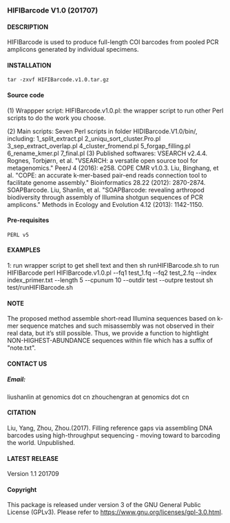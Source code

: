 ### HIFIBarcode V1.0 (201707)

#### DESCRIPTION
HIFIBarcode is used to produce full-length COI barcodes from pooled PCR
amplicons generated by individual specimens.

#### INSTALLATION
	tar -zxvf HIFIBarcode.v1.0.tar.gz

#### Source code
(1) Wrappper script:
	HIFIBarcode.v1.0.pl: the wrapper script to run other Perl scripts to do the work you choose.
	
(2) Main scripts:
	Seven Perl scripts in folder HIDIBarcode.V1.0/bin/, including:
	1_split_extract.pl
	2_uniqu_sort_cluster.Pro.pl
	3_sep_extract_overlap.pl
	4_cluster_fromend.pl
	5_forgap_filling.pl
	6_rename_kmer.pl
	7_final.pl
(3) Published softwares:
	VSEARCH v2.4.4. Rognes, Torbjørn, et al. "VSEARCH: a versatile open source tool for metagenomics." PeerJ 4 (2016): e258.
	COPE CMR v1.0.3. Liu, Binghang, et al. "COPE: an accurate k-mer-based pair-end reads connection tool to facilitate genome assembly." Bioinformatics 28.22 (2012): 2870-2874.
	SOAPBarcode. Liu, Shanlin, et al. "SOAPBarcode: revealing arthropod biodiversity through assembly of Illumina shotgun sequences of PCR amplicons." Methods in Ecology and Evolution 4.12 (2013): 1142-1150.

#### Pre-requisites
	PERL v5

#### EXAMPLES
1: run wrapper script to get shell text and then sh runHIFIBarcode.sh to run HIFIBarcode
	perl HIFIBarcode.v1.0.pl  --fq1 test_1.fq --fq2 test_2.fq --index index_primer.txt  --length 5 --cpunum 10 --outdir test  --outpre testout
	sh test/runHIFIBarcode.sh

#### NOTE
The proposed method assemble short-read Illumina sequences based on k-mer sequence matches and such misassembly was not observed in their real data, but it’s still possible. Thus, we provide a function to hightlight NON-HIGHEST-ABUNDANCE sequences within file which has a suffix of "note.txt".

#### CONTACT US

##### Email:
liushanlin at genomics dot cn 
zhouchengran at genomics dot cn

#### CITATION
Liu, Yang, Zhou, Zhou.(2017). Filling reference gaps via assembling DNA barcodes using high-throughput sequencing - moving toward to barcoding the world. Unpublished.

#### LATEST RELEASE
Version 1.1 201709

#### Copyright
This package is released under version 3 of the GNU General Public License (GPLv3). Please refer to https://www.gnu.org/licenses/gpl-3.0.html.
